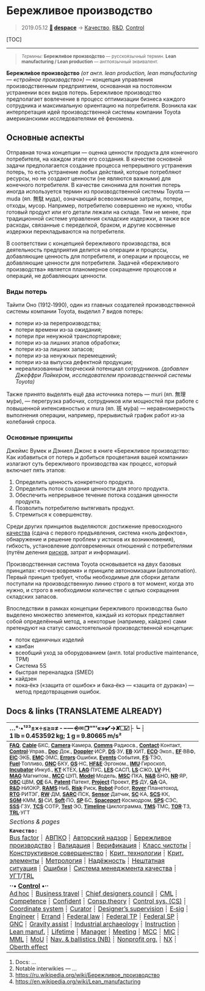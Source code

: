 # Бережливое производство
> 2019.05.12 **[🚀](../index/index.md) [despace](index.md)** → [Качество](quality.md), [R&D](rnd.md), [Control](control.md)

[TOC]

---

> <small>*Термины:* **Бережли́вое произво́дство** — русскоязычный термин. **Lean manufacturing / Lean production** — англоязычный эквивалент.</small>

**Бережли́вое произво́дство** *(от англ. lean production, lean manufacturing — «стройное производство»)* — концепция управления производственным предприятием, основанная на постоянном устранении всех видов потерь. Бережливое производство предполагает вовлечение в процесс оптимизации бизнеса каждого сотрудника и максимальную ориентацию на потребителя. Возникла как интерпретация идей производственной системы компании Toyota американскими исследователями её феномена.



## Основные аспекты
Отправная точка концепции — оценка ценности продукта для конечного потребителя, на каждом этапе его создания. В качестве основной задачи предполагается создание процесса непрерывного устранения потерь, то есть устранение любых действий, которые потребляют ресурсы, но не создают ценности (не являются важными) для конечного потребителя. В качестве синонима для понятия потерь иногда используется термин из производственной системы Toyota — muda (яп. 無駄 муда), означающий всевозможные затраты, потери, отходы, мусор. Например, потребителю совершенно не нужно, чтобы готовый продукт или его детали лежали на складе. Тем не менее, при традиционной системе управления складские издержки, а также все расходы, связанные с переделкой, браком, и другие косвенные издержки перекладываются на потребителя.

В соответствии с концепцией бережливого производства, вся деятельность предприятия делится на операции и процессы, добавляющие ценность для потребителя, и операции и процессы, не добавляющие ценности для потребителя. Задачей «бережливого производства» является планомерное сокращение процессов и операций, не добавляющих ценности.


### Виды потерь
Тайити Оно (1912‑1990), один из главных создателей производственной системы компании Toyota, выделил 7 видов потерь:

   - потери из‑за перепроизводства;
   - потери времени из‑за ожидания;
   - потери при ненужной транспортировке;
   - потери из‑за лишних этапов обработки;
   - потери из‑за лишних запасов;
   - потери из‑за ненужных перемещений;
   - потери из‑за выпуска дефектной продукции;
   - нереализованный творческий потенциал сотрудников. *(добавлен Джеффри Лайкером, исследователем производственной системы Toyota)*

Также принято выделять ещё два источника потерь — muri (яп. 無理 му́ри), — перегрузка рабочих, сотрудников или мощностей при работе с повышенной интенсивностью и mura (яп. 斑 му́ра) — неравномерность выполнения операции, например, прерывистый график работ из‑за колебаний спроса.


### Основные принципы
Джеймс Вумек и Дэниел Джонс в книге «Бережливое производство: Как избавиться от потерь и добиться процветания вашей компании» излагают суть бережливого производства как процесс, который включает пять этапов:

   1. Определить ценность конкретного продукта.
   1. Определить поток создания ценности для этого продукта.
   1. Обеспечить непрерывное течение потока создания ценности продукта.
   1. Позволить потребителю вытягивать продукт.
   1. Стремиться к совершенству.

Среди других принципов выделяются: достижение превосходного [качества](quality.md) (сдача с первого предъявления, система «ноль дефектов», обнаружение и решение проблем у истоков их возникновения), гибкость, установление долговременных отношений с потребителями (путём деления [рисков](risk.md), затрат и информации).

Производственная система Toyota основывается на двух базовых принципах: «точно вовремя» и принципе автономизации (autonomation). Первый принцип требует, чтобы необходимые для сборки детали поступали на производственную линию строго в тот момент, когда это нужно, и строго в необходимом количестве с целью сокращения складских запасов.

Впоследствии в рамках концепции бережливого производства было выделено множество элементов, каждый из которых представляет собой определённый метод, а некоторые (например, кайдзен) сами претендуют на статус самостоятельной производственной концепции:

   - поток единичных изделий
   - канбан
   - всеобщий уход за оборудованием (англ. total productive maintenance, TPM)
   - Система 5S
   - быстрая переналадка (SMED)
   - кайдзен
   - пока‑ёкэ («защита от ошибок» и бака‑ёкэ — «защита от дурака») — метод предотвращения ошибок.



<p style="page-break-after:always"> </p>

## Docs & links (TRANSLATEME ALREADY)
|…°·•¹²³±×÷≤≥≈≠ ‑ −— ⎆✉ ❐“”’«»✔→✘☐☑├┕┆ 1 lb = 0.453592 kg; 1 g = 9.80665 m/s²|
|:--|
|<small>**[FAQ](faq.md)**, **[Cable](cable.md)**·БКС, **[Camera](camera.md)**·Камера, **[Comms](comms.md)**·Радиосв., **[Contact](contact.md)**·Контакт, **[Control](control.md)**·Управ., **[Doc](doc.md)**·Док., **[Doppler](doppler.md)**·ИСР, **[DS](ds.md)**·ЗУ, **[EB](eb.md)**·ХИТ, **[ECO](ecology.md)**·Экол., **[EF](ef.md)**·ВВФ, **[ElC](elc.md)**·ЭКБ, **[EMC](emc.md)**·ЭМС, **[Errors](error.md)**·Ошибки, **[Events](event.md)**·События, **[FS](fs.md)**·ТЭО, **[Fuel](fuel.md)**·Топливо, **[GNC](gnc.md)**·БКУ, **[GS](scs.md)**·НС, **[HF&E](hfe.md)**·Эргоном., **[IMU](imu.md)**·Гироскоп, **[Incubator](incubator.md)**·Инкуб., **[KT](kt.md)**·КТЕХ, **[LAG](lag.md)**·ПУC, **[LES](les.md)**·САСП, **[LS](ls.md)**·СЖО, **[LV](lv.md)**·РН, **[MAG](mag.md)**·Магнитом., **[MCC](mcc.md)**·ЦУП, **[Model](model.md)**·Модель, **[MSC](sc.md)**·ПКА, **[N&B](nnb.md)**·БНО, **[NR](nr.md)**·ЯР, **[OBC](obc.md)**·ЦВМ, **[OE](oe.md)**·БА, **[Patent](патент.md)**·Патент, **[Project](project.md)**·Проект, **[PS](ps.md)**·ДУ, **[QA](quality.md)**·QA, **[R&D](rnd.md)**·НИОКР, **[RAMS](rams.md)**·НиБ, **[Risk](risk.md)**·Риск, **[Robot](robotics.md)**·Робот, **[Rover](rover.md)**·Планетоход, **[RTG](rtg.md)**·РИТЭГ, **[RW](rw.md)**·ДМ, **[SARC](sarc.md)**·ПСК, **[Sensor](sensor.md)**·Датчик, **[SC](sc.md)**·КА, **[SCS](scs.md)**·КК, **[SGM](sgm.md)**·КММ, **[SI](si.md)**·СИ, **[Soft](soft.md)**·ПО, **[SP](sp.md)**·БС, **[Spaceport](spaceport.md)**·Космодром, **[SPS](sps.md)**·СЭС, **[SSS](sss.md)**·ГЗУ, **[TCS](tcs.md)**·СОТР, **[Test](test.md)**·ЭО, **[Timeline](timeline.md)**·Циклограмма, **[TMS](tms.md)**·ТМС, **[TOR](tor.md)**·ТЗ, **[TRL](trl.md)**·УГТ</small>|
|*Sections & pages*|
|**`Качество:`**<br> [Bus factor](bus_factor.md) ┊ [АВПКО](fmenca.md) ┊ [Авторский надзор](des_spv.md) ┊ [Бережливое производство](lean_man.md) ┊ [Валидация](validation.md) ┊ [Верификация](verification.md) ┊ [Класс чистоты](clean_lvl.md) ┊ [Конструктивное совершенство](con_vel.md) ┊ [Крит. технологии](kt.md) ┊ [Крит. элементы](sens_elem.md) ┊ [Метрология](metrology.md) ┊ [Надёжность](rams.md) ┊ [Нештатная ситуация](emergency.md) ┊ [Ошибки](error.md) ┊ [Система менеджмента качества](qms.md) ┊ [УГТ](trl.md)/[TRL](trl.md) |
|**··• [Control](Control.md) •··**<br> [Ad hoc](ad_hoc.md) ┊ [Business travel](business_travel.md) ┊ [Chief designers council](cocd.md) ┊ [CML](cml.md) ┊ [Competence](competence.md) ┊ [Confident](confident.md) ┊ [Consp.theory](consp_theory.md) ┊ [Control sys. (CS)](cs.md) ┊ [Coordinate system](coord_sys.md) ┊ [Curator](curator.md) ┊ [Designer’s supervision](des_spv.md) ┊ [E‑sig](esig.md) ┊ [Engineer](engineer.md) ┊ [Errand](errand.md) ┊ [Federal law](fed_law.md) ┊ [Federal TP](fed_tp.md) ┊ [Federal SP](fed_sp.md) ┊ [GNC](gnc.md) ┊ [Gravity assist](gravass.md) ┊ [Industrial archaeology](ind_arch.md) ┊ [Instruction](instruction.md) ┊ [Lean manuf.](lean_man.md) ┊ [Lifetime](lifetime.md) ┊ [Manager](manager.md) ┊ [Meeting](meeting.md) ┊ [MCC](mcc.md) ┊ [MIC](mic.md) ┊ [MML](mml.md) ┊ [MoU](mou.md) ┊ [Nav. & ballistics (NB)](nnb.md) ┊ [Nonprofit org.](nonprof_org.md) ┊ [NX](nx.md) ┊ [Oberth effect](oberth_eff.md) | ┊ [Org.structure](orgstruct.md) ┊ [Outcomes commission](outccom.md) ┊ [Patent](patent_res.md) ┊ [Peter prin.](peter_principle.md) ┊ [Plan](plan.md) ┊ [PMBok](pmbok.md) ┊ [Quorum](quorum.md) ┊ [R&D management](rnd_mgmt.md) ┊ [R&D support](rnd_support.md) ┊ [Recursion](recurs.md) ┊ [Schulze_method](schulze_method.md) ┊ [Sci'N'Tech activities](st_act.md) ┊ [Sci'N'Tech council](satc.md) ┊ [Single-window system](sw_sys.md) ┊ [Situ.leadership](situ_leadership.md) ┊ [Skunk works](skunk_works.md) ┊ [State arm. plan](plan_sa.md) ┊ [Swamp](swamp.md) ┊ [Teamcenter](teamcenter.md) ┊ [TRIZ](triz.md) ┊ [TRL](trl.md) ┊ [Veto](veto.md) ┊ [Workflow](workflow.md) ┊ [Workgroup](wg.md)|

   1. Docs: …
   1. Notable interwikies — …
   1. <https://ru.wikipedia.org/wiki/Бережливое_производство>
   1. <https://en.wikipedia.org/wiki/Lean_manufacturing>

